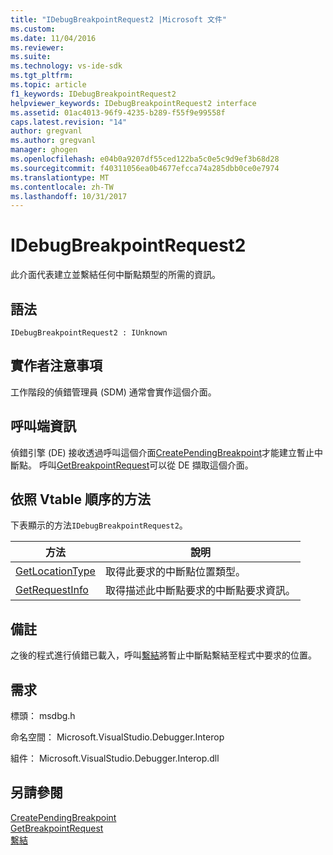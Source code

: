 ```yaml
---
title: "IDebugBreakpointRequest2 |Microsoft 文件"
ms.custom: 
ms.date: 11/04/2016
ms.reviewer: 
ms.suite: 
ms.technology: vs-ide-sdk
ms.tgt_pltfrm: 
ms.topic: article
f1_keywords: IDebugBreakpointRequest2
helpviewer_keywords: IDebugBreakpointRequest2 interface
ms.assetid: 01ac4013-96f9-4235-b289-f55f9e99558f
caps.latest.revision: "14"
author: gregvanl
ms.author: gregvanl
manager: ghogen
ms.openlocfilehash: e04b0a9207df55ced122ba5c0e5c9d9ef3b68d28
ms.sourcegitcommit: f40311056ea0b4677efcca74a285dbb0ce0e7974
ms.translationtype: MT
ms.contentlocale: zh-TW
ms.lasthandoff: 10/31/2017
---
```

# <a name="idebugbreakpointrequest2"></a>IDebugBreakpointRequest2
此介面代表建立並繫結任何中斷點類型的所需的資訊。  
  
## <a name="syntax"></a>語法  
  
```  
IDebugBreakpointRequest2 : IUnknown  
```  
  
## <a name="notes-for-implementers"></a>實作者注意事項  
 工作階段的偵錯管理員 (SDM) 通常會實作這個介面。  
  
## <a name="notes-for-callers"></a>呼叫端資訊  
 偵錯引擎 (DE) 接收透過呼叫這個介面[CreatePendingBreakpoint](../../../extensibility/debugger/reference/idebugengine2-creatependingbreakpoint.md)才能建立暫止中斷點。 呼叫[GetBreakpointRequest](../../../extensibility/debugger/reference/idebugpendingbreakpoint2-getbreakpointrequest.md)可以從 DE 擷取這個介面。  
  
## <a name="methods-in-vtable-order"></a>依照 Vtable 順序的方法  
 下表顯示的方法`IDebugBreakpointRequest2`。  
  
|方法|說明|  
|------------|-----------------|  
|[GetLocationType](../../../extensibility/debugger/reference/idebugbreakpointrequest2-getlocationtype.md)|取得此要求的中斷點位置類型。|  
|[GetRequestInfo](../../../extensibility/debugger/reference/idebugbreakpointrequest2-getrequestinfo.md)|取得描述此中斷點要求的中斷點要求資訊。|  
  
## <a name="remarks"></a>備註  
 之後的程式進行偵錯已載入，呼叫[繫結](../../../extensibility/debugger/reference/idebugpendingbreakpoint2-bind.md)將暫止中斷點繫結至程式中要求的位置。  
  
## <a name="requirements"></a>需求  
 標頭： msdbg.h  
  
 命名空間： Microsoft.VisualStudio.Debugger.Interop  
  
 組件： Microsoft.VisualStudio.Debugger.Interop.dll  
  
## <a name="see-also"></a>另請參閱  
 [CreatePendingBreakpoint](../../../extensibility/debugger/reference/idebugengine2-creatependingbreakpoint.md)   
 [GetBreakpointRequest](../../../extensibility/debugger/reference/idebugpendingbreakpoint2-getbreakpointrequest.md)   
 [繫結](../../../extensibility/debugger/reference/idebugpendingbreakpoint2-bind.md)